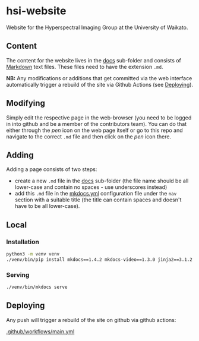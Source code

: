 # hsi-website
Website for the Hyperspectral Imaging Group at the University of Waikato.

## Content

The content for the website lives in the [docs](docs) sub-folder and consists
of [Markdown](https://github.github.com/gfm/) text files. These files need
to have the extension `.md`.

**NB:** Any modifications or additions that get committed via the web interface
automatically trigger a rebuild of the site via Github Actions (see 
[Deploying](#deploying)).

## Modifying

Simply edit the respective page in the web-browser (you need to be logged in 
into github and be a member of the contributors team). You can do that either
through the *pen* icon on the web page itself or go to this repo and navigate
to the correct `.md` file and then click on the *pen* icon there.

## Adding

Adding a page consists of two steps:

* create a new `.md` file in the [docs](docs) sub-folder (the file name should 
  be all lower-case and contain no spaces - use underscores instead)
* add this `.md` file in the [mkdocs.yml](mkdocs.yml) configuration file
  under the `nav` section with a suitable title (the title can contain spaces 
  and doesn't have to be all lower-case).
  

## Local

### Installation

```bash
python3 -m venv venv
./venv/bin/pip install mkdocs==1.4.2 mkdocs-video==1.3.0 jinja2==3.1.2 "Markdown<3.4.0" mkdocs-table-reader-plugin==1.1.0 mkdocs-material==8.5.10
```

### Serving

```bash
./venv/bin/mkdocs serve
```

## Deploying

Any push will trigger a rebuild of the site on github via github actions:

[.github/workflows/main.yml](.github/workflows/main.yml)
